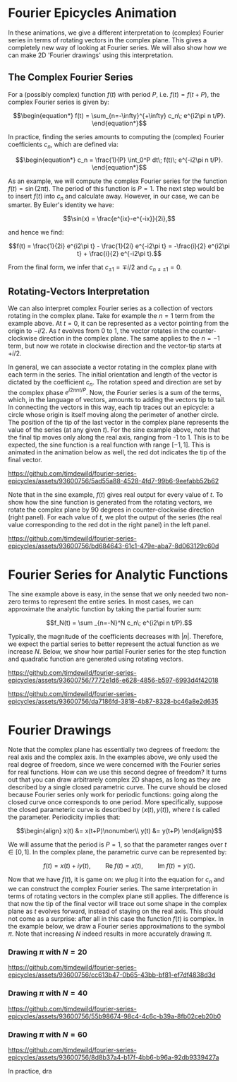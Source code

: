 # Fourier Epicycles Animation
In these animations, we give a different interpretation to (complex) Fourier series in terms of rotating vectors in the complex plane. This gives a completely new way of looking at Fourier series. We will also show how we can make 2D 'Fourier drawings' using this interpretation. 

## The Complex Fourier Series
For a (possibly complex) function $f(t)$ with period $P$, i.e. $f(t) = f(t+P)$, the complex Fourier series is given by:
```math
\begin{equation*}
    f(t) = \sum_{n=-\infty}^{+\infty} c_n\; e^{i2\pi n t/P}.
\end{equation*}
```
In practice, finding the series amounts to computing the (complex) Fourier coefficients $c_n$, which are defined via:
```math
\begin{equation*}
    c_n = \frac{1}{P} \int_0^P  dt\; f(t)\; e^{-i2\pi n t/P}.
\end{equation*}
```

As an example, we will compute the complex Fourier series for the function $f(t)=\sin(2\pi t)$. The period of this function is $P=1$. The next step would be to insert $f(t)$ into $c_n$ and calculate away. However, in our case, we can be smarter. By Euler's identity we have:
```math
\sin(x) = \frac{e^{ix}-e^{-ix}}{2i},
```
and hence we find:
```math
f(t) = \frac{1}{2i} e^{i2\pi t} - \frac{1}{2i} e^{-i2\pi t} = -\frac{i}{2} e^{i2\pi t} + \frac{i}{2} e^{-i2\pi t}.
```
From the final form, we infer that $c_{\pm 1} = \mp i/2$ and $c_{n\neq \pm 1} = 0$. 

## Rotating-Vectors Interpretation
We can also interpret complex Fourier series as a collection of vectors rotating in the complex plane. Take for example the $n=1$ term from the example above. At $t=0$, it can be represented as a vector pointing from the origin to $-i/2$. As $t$ evolves from 0 to 1, the vector rotates in the counter-clockwise direction in the complex plane. The same applies to the $n=-1$ term, but now we rotate in clockwise direction and the vector-tip starts at $+i/2$. 

In general, we can associate a vector rotating in the complex plane with each term in the series. The initial orientation and length of the vector is dictated by the coefficient $c_n$. The rotation speed and direction are set by the complex phase $e^{i2\pi n t/P}$. Now, the Fourier series is a sum of the terms, which, in the language of vectors, amounts to adding the vectors tip to tail. In connecting the vectors in this way, each tip traces out an epicycle: a circle whose origin is itself moving along the perimeter of another circle. The position of the tip of the last vector in the complex plane represents the value of the series (at any given $t$). For the sine example above, note that the final tip moves only along the real axis, ranging from -1 to 1. This is to be expected, the sine function is a real function with range $[-1,1]$. This is animated in the animation below as well, the red dot indicates the tip of the final vector. 

https://github.com/timdewild/fourier-series-epicycles/assets/93600756/5ad55a88-4528-4fd7-99b6-9eefabb52b62

Note that in the sine example, $f(t)$ gives real output for every value of $t$. To show how the sine function is generated from the rotating vectors, we rotate the complex plane by 90 degrees in counter-clockwise direction (right panel). For each value of $t$, we plot the output of the series (the real value corresponding to the red dot in the right panel) in the left panel. 

https://github.com/timdewild/fourier-series-epicycles/assets/93600756/bd684643-61c1-479e-aba7-8d063129c60d

# Fourier Series for Analytic Functions
The sine example above is easy, in the sense that we only needed two non-zero terms to represent the entire series. In most cases, we can approximate the analytic function by taking the partial fourier sum:
```math
f_N(t) = \sum _{n=-N}^N c_n\; e^{i2\pi n t/P}.
```
Typically, the magnitude of the coefficients decreases with $|n|$. Therefore, we expect the partial series to better represent the actual function as we increase $N$. Below, we show how partial Fourier series for the step function and quadratic function are generated using rotating vectors. 

https://github.com/timdewild/fourier-series-epicycles/assets/93600756/7772e1d6-e628-4856-b597-6993d4f42018

https://github.com/timdewild/fourier-series-epicycles/assets/93600756/da7186fd-3818-4b87-8328-bc46a8e2d635

# Fourier Drawings
Note that the complex plane has essentially two degrees of freedom: the real axis and the complex axis. In the examples above, we only used the real degree of freedom, since we were concerned with the Fourier series for real functions. How can we use this second degree of freedom? It turns out that you can draw arbitrarely complex 2D shapes, as long as they are described by a single closed parametric curve. The curve should be closed because Fourier series only work for periodic functions: going along the closed curve once corresponds to one period. More specifically, suppose the closed parameteric curve is described by $(x(t), y(t))$, where $t$ is called the parameter. Periodicity implies that:
```math
\begin{align}
    x(t) &= x(t+P)\nonumber\\
    y(t) &= y(t+P)
\end{align}
```
We will assume that the period is $P=1$, so that the parameter ranges over $t\in [0,1]$. In the complex plane, the parametric curve can be represented by:
```math
\begin{equation*}
    f(t) = x(t) + iy(t),\quad\quad \mathrm{Re}\; f(t) = x(t),\quad\quad \mathrm{Im}\; f(t) = y(t). 
\end{equation*}
```
Now that we have $f(t)$, it is game on: we plug it into the equation for $c_n$ and we can construct the complex Fourier series. The same interpretation in terms of rotating vectors in the complex plane still applies. The difference is that now the tip of the final vector will trace out some shape in the complex plane as $t$ evolves forward, instead of staying on the real axis. This should not come as a surprise: after all in this case the function $f(t)$ is complex. In the example below, we draw a Fourier series approximations to the symbol $\pi$. Note that increasing $N$ indeed results in more accurately drawing $\pi$. 

### Drawing $\pi$ with $N = 20$
https://github.com/timdewild/fourier-series-epicycles/assets/93600756/cc613b47-0b65-43bb-bf81-ef7df4838d3d

### Drawing $\pi$ with $N = 40$
https://github.com/timdewild/fourier-series-epicycles/assets/93600756/55b98674-98c4-4c6c-b39a-8fb02ceb20b0

### Drawing $\pi$ with $N = 60$
https://github.com/timdewild/fourier-series-epicycles/assets/93600756/8d8b37a4-b17f-4bb6-b96a-92db9339427a



In practice, dra
